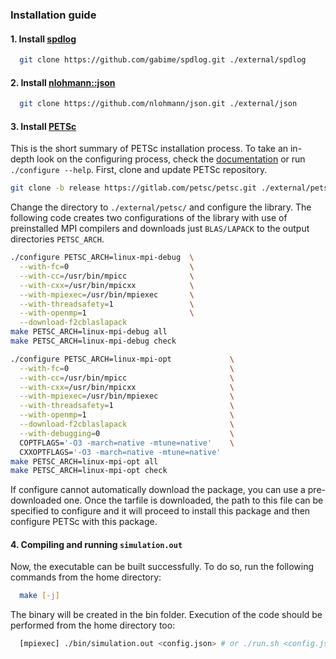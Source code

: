 ### Installation guide

#### 1. Install [spdlog](https://github.com/gabime/spdlog)
```sh
  git clone https://github.com/gabime/spdlog.git ./external/spdlog
```

#### 2. Install [nlohmann::json](https://github.com/nlohmann/json)
```sh
  git clone https://github.com/nlohmann/json.git ./external/json
```

#### 3. Install [PETSc](https://gitlab.com/petsc/petsc)
This is the short summary of PETSc installation process. To take an in-depth look on the configuring process, check the [documentation](https://petsc.org/release/install/install/) or run `./configure --help`. First, clone and update PETSc repository.

```sh
git clone -b release https://gitlab.com/petsc/petsc.git ./external/petsc
```

Change the directory to `./external/petsc/` and configure the library. The following code creates two configurations of the library with use of preinstalled MPI compilers and downloads just `BLAS/LAPACK` to the output directories `PETSC_ARCH`.

```sh
./configure PETSC_ARCH=linux-mpi-debug  \
  --with-fc=0                           \
  --with-cc=/usr/bin/mpicc              \
  --with-cxx=/usr/bin/mpicxx            \
  --with-mpiexec=/usr/bin/mpiexec       \
  --with-threadsafety=1                 \
  --with-openmp=1                       \
  --download-f2cblaslapack
make PETSC_ARCH=linux-mpi-debug all
make PETSC_ARCH=linux-mpi-debug check
```
```sh
./configure PETSC_ARCH=linux-mpi-opt             \
  --with-fc=0                                    \
  --with-cc=/usr/bin/mpicc                       \
  --with-cxx=/usr/bin/mpicxx                     \
  --with-mpiexec=/usr/bin/mpiexec                \
  --with-threadsafety=1                          \
  --with-openmp=1                                \
  --download-f2cblaslapack                       \
  --with-debugging=0                             \
  COPTFLAGS='-O3 -march=native -mtune=native'    \
  CXXOPTFLAGS='-O3 -march=native -mtune=native'
make PETSC_ARCH=linux-mpi-opt all
make PETSC_ARCH=linux-mpi-opt check
```

If configure cannot automatically download the package, you can use a pre-downloaded one. Once the tarfile is downloaded, the path to this file can be specified to configure and it will proceed to install this package and then configure PETSc with this package.

#### 4. Compiling and running `simulation.out`

Now, the executable can be built successfully. To do so, run the following commands from the home directory:
```sh
  make [-j]
```

The binary will be created in the bin folder. Execution of the code should be performed from the home directory too:
```sh
  [mpiexec] ./bin/simulation.out <config.json> # or ./run.sh <config.json>
```
